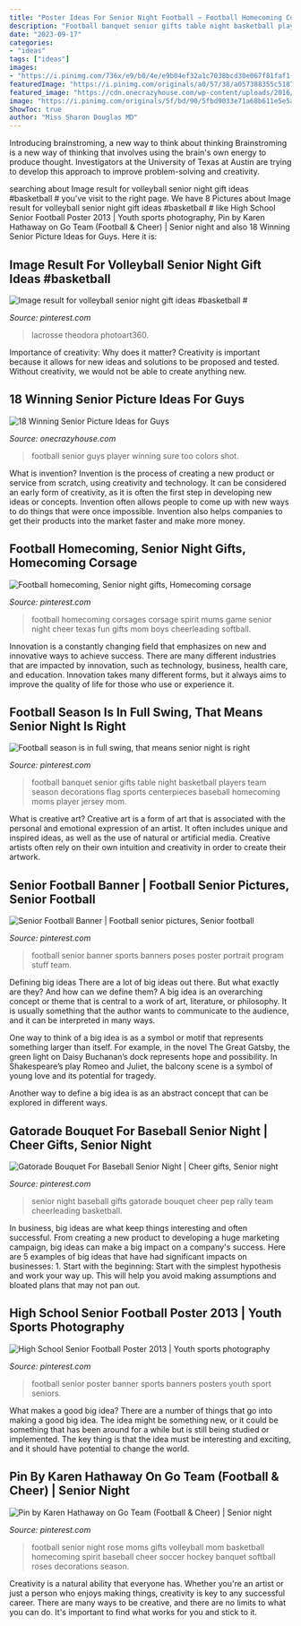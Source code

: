 ```yaml
---
title: "Poster Ideas For Senior Night Football ~ Football Homecoming Corsages Corsage Spirit Mums Game Senior Night Cheer Texas Fun Gifts Mom Boys Cheerleading Softball"
description: "Football banquet senior gifts table night basketball players team season decorations flag sports centerpieces baseball homecoming moms player jersey mom"
date: "2023-09-17"
categories:
- "ideas"
tags: ["ideas"]
images:
- "https://i.pinimg.com/736x/e9/b0/4e/e9b04ef32a1c7038bcd30e067f81faf1--football-spirit-football-art.jpg"
featuredImage: "https://i.pinimg.com/originals/a0/57/38/a057388355c51877272f8edfd143a2f9.jpg"
featured_image: "https://cdn.onecrazyhouse.com/wp-content/uploads/2016/08/football-pose.jpg"
image: "https://i.pinimg.com/originals/5f/bd/90/5fbd9033e71a68b611e5e5a47b752f7e.jpg"
ShowToc: true
author: "Miss Sharon Douglas MD"
---
```



Introducing brainstroming, a new way to think about thinking
Brainstroming is a new way of thinking that involves using the brain's own energy to produce thought. Investigators at the University of Texas at Austin are trying to develop this approach to improve problem-solving and creativity.

	

		
searching about Image result for volleyball senior night gift ideas #basketball # you've visit to the right page. We have 8 Pictures about Image result for volleyball senior night gift ideas #basketball # like High School Senior Football Poster 2013 | Youth sports photography, Pin by Karen Hathaway on Go Team (Football &amp; Cheer) | Senior night and also 18 Winning Senior Picture Ideas for Guys. Here it is:
		
    
## Image Result For Volleyball Senior Night Gift Ideas #basketball #

<img loading=lazy src="https://i.pinimg.com/originals/d1/9c/03/d19c0380198efc9dc4ed2cd043540eb9.jpg" onerror="this.onerror=null;this.src='https://tse3.mm.bing.net/th?id=OIP.MvMfbq_EgJJ4bHym6qHrdwHaLH&amp;pid=15.1';" alt="Image result for volleyball senior night gift ideas #basketball #">

_Source: pinterest.com_

>lacrosse theodora photoart360. 

	

Importance of creativity: Why does it matter?
Creativity is important because it allows for new ideas and solutions to be proposed and tested. Without creativity, we would not be able to create anything new.

    
## 18 Winning Senior Picture Ideas For Guys

<img loading=lazy src="https://cdn.onecrazyhouse.com/wp-content/uploads/2016/08/football-pose.jpg" onerror="this.onerror=null;this.src='https://tse3.mm.bing.net/th?id=OIP.ZkA2ghdecMSFoW65h8qewAHaLJ&amp;pid=15.1';" alt="18 Winning Senior Picture Ideas for Guys">

_Source: onecrazyhouse.com_

>football senior guys player winning sure too colors shot. 

	

What is invention?
Invention is the process of creating a new product or service from scratch, using creativity and technology. It can be considered an early form of creativity, as it is often the first step in developing new ideas or concepts. Invention often allows people to come up with new ways to do things that were once impossible. Invention also helps companies to get their products into the market faster and make more money.

    
## Football Homecoming, Senior Night Gifts, Homecoming Corsage

<img loading=lazy src="https://i.pinimg.com/736x/e9/b0/4e/e9b04ef32a1c7038bcd30e067f81faf1--football-spirit-football-art.jpg" onerror="this.onerror=null;this.src='https://tse4.mm.bing.net/th?id=OIP.GxhkAYLA7JBwTosAjqF19QHaJ3&amp;pid=15.1';" alt="Football homecoming, Senior night gifts, Homecoming corsage">

_Source: pinterest.com_

>football homecoming corsages corsage spirit mums game senior night cheer texas fun gifts mom boys cheerleading softball. 

	

Innovation is a constantly changing field that emphasizes on new and innovative ways to achieve success. There are many different industries that are impacted by innovation, such as technology, business, health care, and education. Innovation takes many different forms, but it always aims to improve the quality of life for those who use or experience it.

    
## Football Season Is In Full Swing, That Means Senior Night Is Right

<img loading=lazy src="https://i.pinimg.com/originals/5f/bd/90/5fbd9033e71a68b611e5e5a47b752f7e.jpg" onerror="this.onerror=null;this.src='https://tse2.mm.bing.net/th?id=OIP.g-3qHqTETUa4y-EDplIoQwHaJ3&amp;pid=15.1';" alt="Football season is in full swing, that means senior night is right">

_Source: pinterest.com_

>football banquet senior gifts table night basketball players team season decorations flag sports centerpieces baseball homecoming moms player jersey mom. 

	

What is creative art?
Creative art is a form of art that is associated with the personal and emotional expression of an artist. It often includes unique and inspired ideas, as well as the use of natural or artificial media. Creative artists often rely on their own intuition and creativity in order to create their artwork.

    
## Senior Football Banner | Football Senior Pictures, Senior Football

<img loading=lazy src="https://i.pinimg.com/736x/1b/52/f1/1b52f1ea8502d55bd7ef7a90915f3263--football-banner-sports-banners.jpg" onerror="this.onerror=null;this.src='https://tse1.mm.bing.net/th?id=OIP.Cpgd0lrrZ4oVkGHP04UCMAHaLH&amp;pid=15.1';" alt="Senior Football Banner | Football senior pictures, Senior football">

_Source: pinterest.com_

>football senior banner sports banners poses poster portrait program stuff team. 

	

Defining big ideas
There are a lot of big ideas out there. But what exactly are they? And how can we define them?
A big idea is an overarching concept or theme that is central to a work of art, literature, or philosophy. It is usually something that the author wants to communicate to the audience, and it can be interpreted in many ways.

One way to think of a big idea is as a symbol or motif that represents something larger than itself. For example, in the novel The Great Gatsby, the green light on Daisy Buchanan’s dock represents hope and possibility. In Shakespeare’s play Romeo and Juliet, the balcony scene is a symbol of young love and its potential for tragedy.

Another way to define a big idea is as an abstract concept that can be explored in different ways.

    
## Gatorade Bouquet For Baseball Senior Night | Cheer Gifts, Senior Night

<img loading=lazy src="https://i.pinimg.com/736x/f7/59/16/f7591697cb30bbe9aedcdba1f22a5e66.jpg" onerror="this.onerror=null;this.src='https://tse3.mm.bing.net/th?id=OIP.MkNFVUIXG-o8T_n6IhbeqgHaNK&amp;pid=15.1';" alt="Gatorade Bouquet For Baseball Senior Night | Cheer gifts, Senior night">

_Source: pinterest.com_

>senior night baseball gifts gatorade bouquet cheer pep rally team cheerleading basketball. 

	

In business, big ideas are what keep things interesting and often successful. From creating a new product to developing a huge marketing campaign, big ideas can make a big impact on a company's success. Here are 5 examples of big ideas that have had significant impacts on businesses: 1. Start with the beginning: Start with the simplest hypothesis and work your way up. This will help you avoid making assumptions and bloated plans that may not pan out. 
    
## High School Senior Football Poster 2013 | Youth Sports Photography

<img loading=lazy src="https://i.pinimg.com/736x/27/a1/36/27a13645f9984976f039f63b41b2dbcf--football-gift-football-posters.jpg" onerror="this.onerror=null;this.src='https://tse1.mm.bing.net/th?id=OIP.MJowHbYZKGciXzbb0VzZ2wHaLu&amp;pid=15.1';" alt="High School Senior Football Poster 2013 | Youth sports photography">

_Source: pinterest.com_

>football senior poster banner sports banners posters youth sport seniors. 

	

What makes a good big idea?
There are a number of things that go into making a good big idea. The idea might be something new, or it could be something that has been around for a while but is still being studied or implemented. The key thing is that the idea must be interesting and exciting, and it should have potential to change the world.

    
## Pin By Karen Hathaway On Go Team (Football &amp; Cheer) | Senior Night

<img loading=lazy src="https://i.pinimg.com/originals/a0/57/38/a057388355c51877272f8edfd143a2f9.jpg" onerror="this.onerror=null;this.src='https://tse3.mm.bing.net/th?id=OIP.lnv0kW7aVnlA1RFfY_dqyQHaJ4&amp;pid=15.1';" alt="Pin by Karen Hathaway on Go Team (Football &amp; Cheer) | Senior night">

_Source: pinterest.com_

>football senior night rose moms gifts volleyball mom basketball homecoming spirit baseball cheer soccer hockey banquet softball roses decorations season. 

	

Creativity is a natural ability that everyone has. Whether you're an artist or just a person who enjoys making things, creativity is key to any successful career. There are many ways to be creative, and there are no limits to what you can do. It's important to find what works for you and stick to it.

